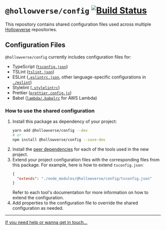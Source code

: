 # `@hollowverse/config` [![Build Status](https://travis-ci.org/hollowverse/config.svg?branch=master)](https://travis-ci.org/hollowverse/config)

This repository contains shared configuration files used across multiple [Hollowverse](https://github.com/hollowverse) repositories.

## Configuration Files

`@hollowverse/config` currently includes configuration files for:

- TypeScript ([`tsconfig.json`](./tsconfig.json))
- TSLint ([`tslint.json`](./tslint.json))
- ESLint ([`.eslintrc.json`](./.eslintrc.json), other language-specific configurations in [`./eslint`](./eslint))
- Stylelint ([`.stylelintrc`](./.stylelintrc))
- Prettier ([`prettier.config.js`](./prettier.config.js))
- Babel ([`lambda/.babelrc`](./lambda/.babelrc) for AWS Lambda)

### How to use the shared configuration

1.  Install this package as dependency of your project:
    ```bash
    yarn add @hollowverse/config --dev
    # or
    npm install @hollowverse/config --save-dev
    ```
2.  Install the [peer dependencies](./package.json#L31) for each of the tools used in the new project.
3.  Extend your project configuration files with the corresponding files from this package. For example, here is how to extend `tsconfig.json`:
    ```json
    {
      "extends": "./node_modules/@hollowverse/config/tsconfig.json"
    }
    ```
    Refer to each tool's documentation for more information on how to extend the configuration.
4.  Add properties to the configuration file to override the shared configuration as needed.

---

[If you need help or wanna get in touch...](https://github.com/hollowverse/hollowverse/wiki/Help)
